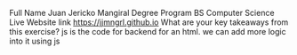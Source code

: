 Full Name Juan Jericko Mangiral
Degree Program BS Computer Science
Live Website link https://jjmngrl.github.io
What are your key takeaways from this exercise?
js is the code for backend for an html. we can add more logic into it using js
